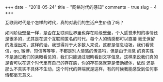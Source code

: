 +++
date = "2018-05-24"
title = "网络时代的感知"
comments = true
slug = 4
+++


互联网时代是个怎样的时代，真的对我们的生活产生价值了吗？

如同阶级壁垒一样，是否在互联网世界里也存在阶级壁垒，个人感觉未知的事情还是很多的，尤其是在这个互联网匿名的时代，每个人的情感都可以直接
毫无保留的发泄出来，这样的话，我觉得对于大多数人来说，这都是信息垃圾，我们看微信，qq, 微博，短信等等等，不都是别人情感的传递吗，但是由于消息
的真实性不是通过我们的亲眼看见的，我们只能通过眼睛看到文字信息，这样来说我们真的是否可以在这个时代里有自己的存在感，你的存在感就算是借助媒体，依然
还是那么不真实不具体不生动，这个时代的弊端就是这样，有的时候我能感受到任何事情都毫无意义。